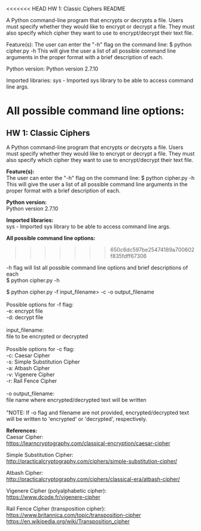 <<<<<<< HEAD
HW 1: Classic Ciphers README

A Python command-line program that encrypts or decrypts a file. Users must specify whether they would like to encrypt or decrypt a file. They must also specify which cipher they want to use to encrypt/decrypt their text file.

Feature(s):
The user can enter the "-h" flag on the command line: $ python cipher.py -h
This will give the user a list of all possible command line arguments in the proper format with a brief description of each.

Python version:
Python version 2.7.10

Imported libraries: 
sys - Imported sys library to be able to access command line args.

All possible command line options:
=======
## HW 1: Classic Ciphers<br>

A Python command-line program that encrypts or decrypts a file. Users must specify whether they would like to encrypt or decrypt a file. They must also specify which cipher they want to use to encrypt/decrypt their text file.


**Feature(s):**<br>
The user can enter the "-h" flag on the command line: $ python cipher.py -h<br>
This will give the user a list of all possible command line arguments in the proper format with a brief description of each.


**Python version:**<br>
Python version 2.7.10


**Imported libraries:** <br>
sys - Imported sys library to be able to access command line args.


**All possible command line options:**
>>>>>>> 650c6dc597be25474189a700602f835fdff67306

-h flag will list all possible command line options and brief descriptions of each <br>
$ python cipher.py -h

$ python cipher.py -f input_filename> -c -o output_filename<br><br>
Possible options for -f flag:
<br>    -e: encrypt file
<br>    -d: decrypt file
<br><br>
input_filename:<br>file to be encrypted or decrypted
<br><br>
Possible options for -c flag:
<br>-c: Caesar Cipher
<br>-s: Simple Substitution Cipher
<br>-a: Atbash Cipher
<br>-v: Vigenere Cipher
<br>-r: Rail Fence Cipher
<br><br>
-o output_filename:
<br>file name where encrypted/decrypted text will be written
<br><br>"NOTE: If -o flag and filename are not provided, encrypted/decrypted text will be written to 'encrypted' or 'decrypted', respectively.


**References:**<br>
Caesar Cipher: <br>
https://learncryptography.com/classical-encryption/caesar-cipher

Simple Substitution Cipher: <br>
http://practicalcryptography.com/ciphers/simple-substitution-cipher/

Atbash Cipher:<br>
http://practicalcryptography.com/ciphers/classical-era/atbash-cipher/

Vigenere Cipher (polyalphabetic cipher):<br>
https://www.dcode.fr/vigenere-cipher

Rail Fence Cipher (transposition cipher): <br>
https://www.britannica.com/topic/transposition-cipher <br>
https://en.wikipedia.org/wiki/Transposition_cipher
